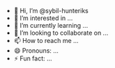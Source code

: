 - 👋 Hi, I’m @sybil-hunteriks
- 👀 I’m interested in ...
- 🌱 I’m currently learning ...
- 💞️ I’m looking to collaborate on ...
- 📫 How to reach me ...
- 😄 Pronouns: ...
- ⚡ Fun fact: ...

<!---
sybil-hunteriks/sybil-hunteriks is a ✨ special ✨ repository because its `README.md` (this file) appears on your GitHub profile.
You can click the Preview link to take a look at your changes.
--->

